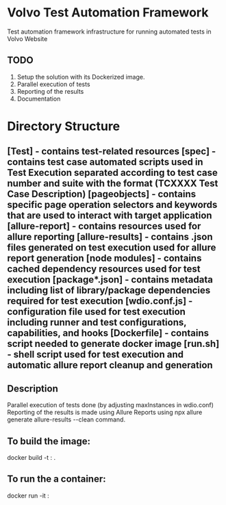 # Volvo  Test Automation Framework 
Test automation framework infrastructure for running automated tests in Volvo Website

## TODO
1. Setup the solution with its Dockerized image.
2. Parallel execution of tests
3. Reporting of the results
4. Documentation 

# Directory Structure
  [Test] - contains test-related resources
  [spec] - contains test case automated scripts used in Test Execution separated according to test case number and suite with the format (TCXXXX Test Case Description)
  [pageobjects] - contains specific page operation selectors and keywords that are used to interact with target application
  [allure-report] - contains resources used for allure reporting
  [allure-results] - contains .json files generated on test execution used for allure report generation
  [node modules] - contains cached dependency resources used for test execution
  [package*.json] - contains metadata including list of library/package dependencies required for test execution
  [wdio.conf.js] - configuration file used for test execution including runner and test configurations, capabilities, and hooks
  [Dockerfile] - contains script needed to generate docker image
  [run.sh] - shell script used for test execution and automatic allure report cleanup and generation
  ---

## Description
Parallel execution of tests done (by adjusting maxInstances in wdio.conf)
Reporting of the results is made using Allure Reports using npx allure generate allure-results --clean  command.

## To build the image:
docker build -t <docker image name>:<version number> .

## To run the a container:
  docker run -it <docker image name>:<version number>
